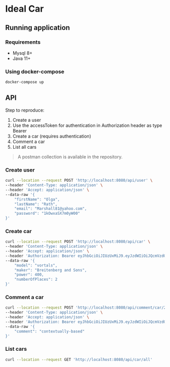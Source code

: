 # Ideal Car

## Running application

### Requirements
 - Mysql 8+
 - Java 11+

### Using docker-compose
```bash
docker-compose up
```

## API

Step to reproduce:

1. Create a user
2. Use the accessToken for authentication in Authorization header as type Bearer 
3. Create a car (requires authentication)
4. Comment a car
5. List all cars

> A postman collection is available in the repository.

### Create user
```bash
curl --location --request POST 'http://localhost:8080/api/user' \
--header 'Content-Type: application/json' \
--header 'Accept: application/json' \
--data-raw '{
    "firstName": "Olga",
    "lastName": "Rath",
    "email": "Marshall81@yahoo.com",
    "password": "1kOwxaSX7m0yW00"
}'
```

### Create car
```bash
curl --location --request POST 'http://localhost:8080/api/car' \
--header 'Content-Type: application/json' \
--header 'Accept: application/json' \
--header 'Authorization: Bearer eyJhbGciOiJIUzUxMiJ9.eyJzdWIiOiJQcmVzdG9uX0phY29iaUB5YWhvby5jb20iLCJleHAiOjE2MTkxMzc5NDcsImlhdCI6MTYxOTExOTk0N30.yI9t4rwSISWReybEGRlaSlpyHJUiJEUj23RA5C4m18M89fiYQmr9HI2KgQWrTGvJrQYDYusWfGNZ_caKZfdTyw' \
--data-raw '{
    "model": "vortals",
    "maker": "Breitenberg and Sons",
    "power": 400,
    "numberOfPlaces": 2
}'
```

### Comment a car
```bash
curl --location --request POST 'http://localhost:8080/api/comment/car/2' \
--header 'Content-Type: application/json' \
--header 'Accept: application/json' \
--header 'Authorization: Bearer eyJhbGciOiJIUzUxMiJ9.eyJzdWIiOiJQcmVzdG9uX0phY29iaUB5YWhvby5jb20iLCJleHAiOjE2MTkxMzc5NDcsImlhdCI6MTYxOTExOTk0N30.yI9t4rwSISWReybEGRlaSlpyHJUiJEUj23RA5C4m18M89fiYQmr9HI2KgQWrTGvJrQYDYusWfGNZ_caKZfdTyw' \
--data-raw '{
    "comment": "contextually-based"
}'
```

### List cars
```bash
curl --location --request GET 'http://localhost:8080/api/car/all'
```